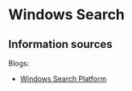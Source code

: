 # Windows Search
## Information sources
Blogs:
- [Windows Search Platform](https://devblogs.microsoft.com/windows-search-platform/)